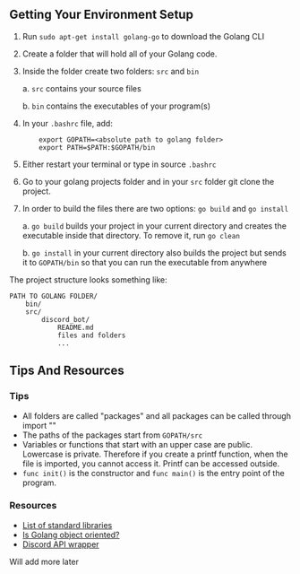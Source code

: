 ## Getting Your Environment Setup

1. Run `sudo apt-get install golang-go` to download the Golang CLI
2. Create a folder that will hold all of your Golang code.
3. Inside the folder create two folders: `src` and `bin`
    
    a. `src` contains your source files
    
    b. `bin` contains the executables of your program(s) 

4. In your `.bashrc` file, add:
    ```
        export GOPATH=<absolute path to golang folder>
        export PATH=$PATH:$GOPATH/bin
    ```
5. Either restart your terminal or type in source `.bashrc`
6. Go to your golang projects folder and in your `src` folder git clone the project.
7. In order to build the files there are two options: `go build` and `go install` 
    
    a. `go build` builds your project in your current directory and creates the executable inside that directory. To remove it, run `go clean`
    
    b. `go install` in your current directory also builds the project but sends it to `GOPATH/bin` so that you can run the executable from anywhere 
 

The project structure looks something like:
```
PATH TO GOLANG FOLDER/
    bin/
    src/
        discord_bot/
            README.md
            files and folders
            ...
```


## Tips And Resources

### Tips
* All folders are called "packages" and all packages can be called through import "<package name>"
* The paths of the packages start from `GOPATH/src`
* Variables or functions that start with an upper case are public. Lowercase is private. Therefore if you create a printf function, when the file is imported, you cannot access it. Printf can be accessed outside.
* `func init()` is the constructor and `func main()` is the entry point of the program.

### Resources
* [List of standard libraries](https://golang.org/pkg/)
* [Is Golang object oriented?](https://flaviocopes.com/golang-is-go-object-oriented/)
* [Discord API wrapper](https://github.com/bwmarrin/discordgo)


Will add more later
